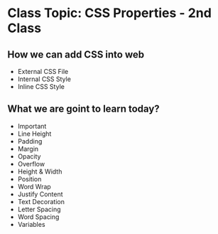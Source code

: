 # Class Topic: CSS Properties - 2nd Class

## How we can add CSS into web
  - External CSS File
  - Internal CSS Style
  - Inline CSS Style

## What we are goint to learn today?
  - Important
  - Line Height
  - Padding 
  - Margin
  - Opacity
  - Overflow
  - Height & Width
  - Position
  - Word Wrap
  - Justify Content
  - Text Decoration
  - Letter Spacing
  - Word Spacing
  - Variables